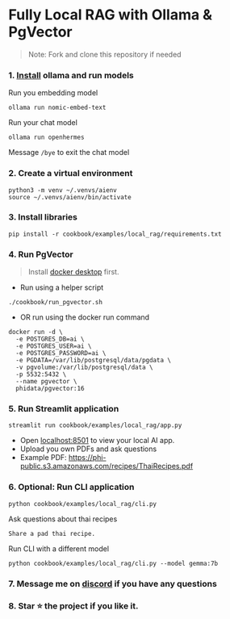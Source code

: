 # Fully Local RAG with Ollama & PgVector

> Note: Fork and clone this repository if needed

### 1. [Install](https://github.com/ollama/ollama?tab=readme-ov-file#macos) ollama and run models

Run you embedding model

```shell
ollama run nomic-embed-text
```

Run your chat model

```shell
ollama run openhermes
```

Message `/bye` to exit the chat model

### 2. Create a virtual environment

```shell
python3 -m venv ~/.venvs/aienv
source ~/.venvs/aienv/bin/activate
```

### 3. Install libraries

```shell
pip install -r cookbook/examples/local_rag/requirements.txt
```

### 4. Run PgVector

> Install [docker desktop](https://docs.docker.com/desktop/install/mac-install/) first.

- Run using a helper script

```shell
./cookbook/run_pgvector.sh
```

- OR run using the docker run command

```shell
docker run -d \
  -e POSTGRES_DB=ai \
  -e POSTGRES_USER=ai \
  -e POSTGRES_PASSWORD=ai \
  -e PGDATA=/var/lib/postgresql/data/pgdata \
  -v pgvolume:/var/lib/postgresql/data \
  -p 5532:5432 \
  --name pgvector \
  phidata/pgvector:16
```

### 5. Run Streamlit application

```shell
streamlit run cookbook/examples/local_rag/app.py
```

- Open [localhost:8501](http://localhost:8501) to view your local AI app.
- Upload you own PDFs and ask questions
- Example PDF: https://phi-public.s3.amazonaws.com/recipes/ThaiRecipes.pdf

### 6. Optional: Run CLI application

```shell
python cookbook/examples/local_rag/cli.py
```

Ask questions about thai recipes

```text
Share a pad thai recipe.
```

Run CLI with a different model

```shell
python cookbook/examples/local_rag/cli.py --model gemma:7b
```

### 7. Message me on [discord](https://discord.gg/4MtYHHrgA8) if you have any questions

### 8. Star ⭐️ the project if you like it.
